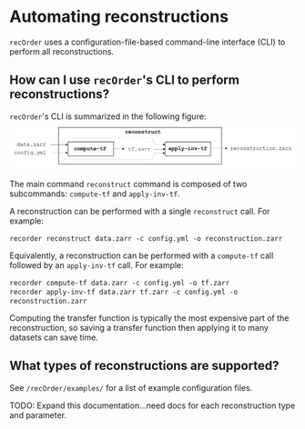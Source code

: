 # Automating reconstructions

`recOrder` uses a configuration-file-based command-line interface (CLI) to perform all reconstructions.

## How can I use `recOrder`'s CLI to perform reconstructions?
`recOrder`'s CLI is summarized in the following figure:
<img src="./images/cli_structure.png" align="center">

The main command `reconstruct` command is composed of two subcommands: `compute-tf` and `apply-inv-tf`. 

A reconstruction can be performed with a single `reconstruct` call. For example:
```
recorder reconstruct data.zarr -c config.yml -o reconstruction.zarr
```
Equivalently, a reconstruction can be performed with a `compute-tf` call followed by an `apply-inv-tf` call. For example:
```
recorder compute-tf data.zarr -c config.yml -o tf.zarr
recorder apply-inv-tf data.zarr tf.zarr -c config.yml -o reconstruction.zarr
```
Computing the transfer function is typically the most expensive part of the reconstruction, so saving a transfer function then applying it to many datasets can save time. 

## What types of reconstructions are supported?
See `/recOrder/examples/` for a list of example configuration files. 

TODO: Expand this documentation...need docs for each reconstruction type and parameter.
